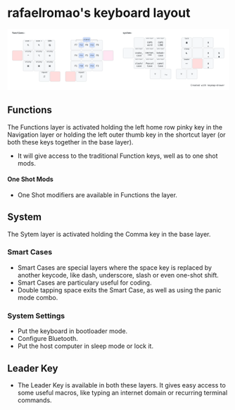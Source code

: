 # rafaelromao's keyboard layout

![img](../img/functions.png)

## Functions

The Functions layer is activated holding the left home row pinky key in the Navigation layer or holding the left outer thumb key in the shortcut layer (or both these keys together in the base layer).
- It will give access to the traditional Function keys, well as to one shot mods.

#### One Shot Mods

- One Shot modifiers are available in Functions the layer.

## System

The Sytem layer is activated holding the Comma key in the base layer.

### Smart Cases
- Smart Cases are special layers where the space key is replaced by another keycode, like dash, underscore, slash or even one-shot shift.
- Smart Cases are particulary useful for coding.
- Double tapping space exits the Smart Case, as well as using the panic mode combo.

### System Settings

- Put the keyboard in bootloader mode. 
- Configure Bluetooth.
- Put the host computer in sleep mode or lock it.

## Leader Key

- The Leader Key is available in both these layers. It gives easy access to some useful macros, like typing an internet domain or recurring terminal commands.

